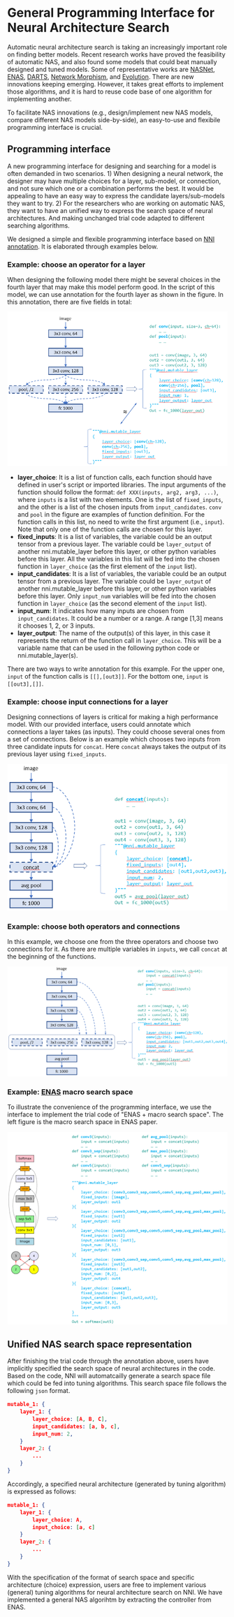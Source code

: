 # General Programming Interface for Neural Architecture Search

Automatic neural architecture search is taking an increasingly important role on finding better models. Recent research works have proved the feasibility of automatic NAS, and also found some models that could beat manually designed and tuned models. Some of representative works are [NASNet][2], [ENAS][1], [DARTS][3], [Network Morphism][4], and [Evolution][5]. There are new innovations keeping emerging. However, it takes great efforts to implement those algorithms, and it is hard to reuse code base of one algorithm for implementing another.

To facilitate NAS innovations (e.g., design/implement new NAS models, compare different NAS models side-by-side), an easy-to-use and flexibile programming interface is crucial.

## Programming interface

 A new programming interface for designing and searching for a model is often demanded in two scenarios. 1) When designing a neural network, the designer may have multiple choices for a layer, sub-model, or connection, and not sure which one or a combination performs the best. It would be appealing to have an easy way to express the candidate layers/sub-models they want to try. 2) For the researchers who are working on automatic NAS, they want to have an unified way to express the search space of neural architectures. And making unchanged trial code adapted to different searching algorithms.

 We designed a simple and flexible programming interface based on [NNI annotation](./AnnotationSpec.md). It is elaborated through examples below.

 ### Example: choose an operator for a layer

When designing the following model there might be several choices in the fourth layer that may make this model perform good. In the script of this model, we can use annotation for the fourth layer as shown in the figure. In this annotation, there are five fields in total:

![](../img/example_layerchoice.png)

* __layer_choice__: It is a list of function calls, each function should have defined in user's script or imported libraries. The input arguments of the function should follow the format: `def XXX(inputs, arg2, arg3, ...)`, where `inputs` is a list with two elements. One is the list of `fixed_inputs`, and the other is a list of the chosen inputs from `input_candidates`. `conv` and `pool` in the figure are examples of function definition. For the function calls in this list, no need to write the first argument (i.e., `input`). Note that only one of the function calls are chosen for this layer.
* __fixed_inputs__: It is a list of variables, the variable could be an output tensor from a previous layer. The variable could be `layer_output` of another nni.mutable_layer before this layer, or other python variables before this layer. All the variables in this list will be fed into the chosen function in `layer_choice` (as the first element of the `input` list).
* __input_candidates__: It is a list of variables, the variable could be an output tensor from a previous layer. The variable could be `layer_output` of another nni.mutable_layer before this layer, or other python variables before this layer. Only `input_num` variables will be fed into the chosen function in `layer_choice` (as the second element of the `input` list).
* __input_num__: It indicates how many inputs are chosen from `input_candidates`. It could be a number or a range. A range [1,3] means it chooses 1, 2, or 3 inputs.
* __layer_output__: The name of the output(s) of this layer, in this case it represents the return of the function call in `layer_choice`. This will be a variable name that can be used in the following python code or nni.mutable_layer(s).

There are two ways to write annotation for this example. For the upper one, `input` of the function calls is `[[],[out3]]`. For the bottom one, `input` is `[[out3],[]]`.

### Example: choose input connections for a layer

Designing connections of layers is critical for making a high performance model. With our provided interface, users could annotate which connections a layer takes (as inputs). They could choose several ones from a set of connections. Below is an example which chooses two inputs from three candidate inputs for `concat`. Here `concat` always takes the output of its previous layer using `fixed_inputs`.

![](../img/example_connectchoice.png)

### Example: choose both operators and connections

In this example, we choose one from the three operators and choose two connections for it. As there are multiple variables in `inputs`, we call `concat` at the beginning of the functions.

![](../img/example_combined.png)

### Example: [ENAS][1] macro search space

To illustrate the convenience of the programming interface, we use the interface to implement the trial code of "ENAS + macro search space". The left figure is the macro search space in ENAS paper.

![](../img/example_enas.png)


## Unified NAS search space representation

After finishing the trial code through the annotation above, users have implicitly specified the search space of neural architectures in the code. Based on the code, NNI will automatcailly generate a search space file which could be fed into tuning algorithms. This search space file follows the following `json` format.

```json
mutable_1: {
    layer_1: {
        layer_choice: [A, B, C],
        input_candidates: [a, b, c],
        input_num: 2,
    }
    layer_2: {
        ...
    }
}
```

Accordingly, a specified neural architecture (generated by tuning algorithm) is expressed as follows:

```json
mutable_1: {
    layer_1: {
        layer_choice: A,
        input_choice: [a, c]
    }
    layer_2: {
        ...
    }
}
```

With the specification of the format of search space and specific architecture (choice) expression, users are free to implement various (general) tuning algorithms for neural architecture search on NNI. We have implemented a general NAS algorihtm by extracting the controller from ENAS.


[1]: https://arxiv.org/abs/1802.03268
[2]: https://arxiv.org/abs/1707.07012
[3]: https://arxiv.org/abs/1806.09055
[4]: https://arxiv.org/abs/1806.10282
[5]: https://arxiv.org/abs/1703.01041 
